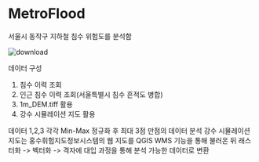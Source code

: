 # MetroFlood
서울시 동작구 지하철 침수 위험도를 분석함

![download](https://github.com/jinuew/MetroFlood/assets/141210846/90490134-8ecc-4ce1-8724-771af704e1e2)


데이터 구성
1. 침수 이력 조회
2. 인근 침수 이력 조회(서울특별시 침수 흔적도 병합)
3. 1m_DEM.tiff 활용
4. 강수 시뮬레이션 지도 활용

데이터 1,2,3 각각 Min-Max 정규화 후 최대 3점 만점의 데이터 분석
강수 시뮬레이션 지도는 홍수휘험지도정보시스템의 웹 지도를 QGIS WMS 기능을 통해 불러온 뒤 래스터화 -> 벡터화 -> 격자에 대입 과정을 통해 분석 가능한 데이터로 변환
